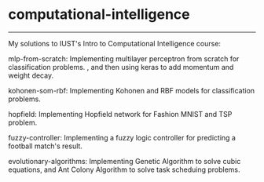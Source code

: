 # computational-intelligence
-----------------------------
My solutions to IUST's Intro to Computational Intelligence course:

mlp-from-scratch: Implementing multilayer perceptron from scratch for classification problems. , and then using keras to add momentum and weight decay.

kohonen-som-rbf: Implementing Kohonen and RBF models for classification problems. 

hopfield: Implementing Hopfield network for Fashion MNIST and TSP problem.

fuzzy-controller: Implementing a fuzzy logic controller for predicting a football match's result.

evolutionary-algorithms: Implementing Genetic Algorithm to solve cubic equations, and Ant Colony Algorithm to solve task scheduing problems.
